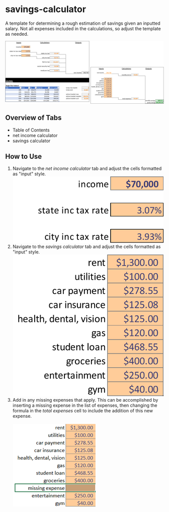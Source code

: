 # savings-calculator
A template for determining a rough estimation of savings given an inputted salary.  Not all expenses included in the calculations, so adjust the template as needed. 

![example.png](./images/example.png)

## Overview of Tabs

<ul>
  <li>Table of Contents</li>
  <li>net income calculator</li>
  <li>savings calculator</li>
</ul>

## How to Use

<ol>
  <li>
    Navigate to the <em>net income calculator</em> tab and adjust the cells formatted as "input" style.
    <img src="./images/net-income-inputs.png"></img>
  </li>
  <li>
    Navigate to the <em>savings calculator</em> tab and adjust the cells formatted as "input" style.
    <img src="./images/savings-inputs.png"></img>
  </li>
  <li>
    Add in any missing expenses that apply.  This can be accomplished by inserting a missing expense in the list of expenses, then changing the formula in the <em>total expenses</em> cell to include the addition of this new expense.
  <br></br>
    <img src="./images/missing-expense.png"></img>
  </li>
</ol>

